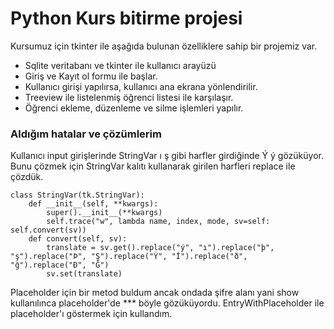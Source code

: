 # Python Kurs bitirme projesi
 Kursumuz için tkinter ile aşağıda bulunan özelliklere sahip bir projemiz var.
- Sqlite veritabanı ve tkinter ile kullanıcı arayüzü
- Giriş ve Kayıt ol formu ile başlar. 
- Kullanıcı girişi yapılırsa, kullanıcı ana ekrana yönlendirilir.
- Treeview ile listelenmiş öğrenci listesi ile karşılaşır.
- Öğrenci ekleme, düzenleme ve silme işlemleri yapılır.


### Aldığım hatalar ve çözümlerim

Kullanıcı input girişlerinde StringVar ı ş gibi harfler girdiğinde Ý ý gözüküyor. 
Bunu çözmek için StringVar kalıtı kullanarak girilen harfleri replace ile çözdük.

    class StringVar(tk.StringVar):
        def __init__(self, **kwargs):
            super().__init__(**kwargs)
            self.trace("w", lambda name, index, mode, sv=self: self.convert(sv))
        def convert(self, sv):
            translate = sv.get().replace("ý", "ı").replace("þ", "ş").replace("Þ", "Ş").replace("Ý", "İ").replace("ð", "ğ").replace("Ð", "Ğ")
            sv.set(translate)

Placeholder için bir metod buldum ancak ondada şifre alanı yani show kullanılınca placeholder'de *** böyle gözüküyordu.
EntryWithPlaceholder ile placeholder'ı göstermek için kullandım. 